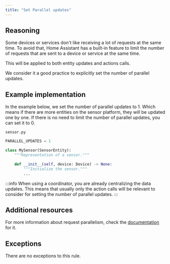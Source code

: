 ```yaml
---
title: "Set Parallel updates"
---
```


## Reasoning

Some devices or services don't like receiving a lot of requests at the same time.
To avoid that, Home Assistant has a built-in feature to limit the number of requests that are sent to a device or service at the same time.

This will be applied to both entity updates and actions calls.

We consider it a good practice to explicitly set the number of parallel updates.

## Example implementation

In the example below, we set the number of parallel updates to 1.
Which means if there are more entities on the sensor platform, they will be updated one by one.
If there is no need to limit the number of parallel updates, you can set it to 0.

`sensor.py`
```python {1} showLineNumbers
PARALLEL_UPDATES = 1

class MySensor(SensorEntity):
    """Representation of a sensor."""

    def __init__(self, device: Device) -> None:
        """Initialize the sensor."""
        ...
```

:::info
When using a coordinator, you are already centralizing the data updates.
This means that usually only the action calls will be relevant to consider for setting the number of parallel updates.
:::

## Additional resources

For more information about request parallelism, check the [documentation](../../../integration_fetching_data#request-parallelism) for it.

## Exceptions

There are no exceptions to this rule.